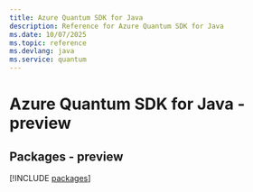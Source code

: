 ```yaml
---
title: Azure Quantum SDK for Java
description: Reference for Azure Quantum SDK for Java
ms.date: 10/07/2025
ms.topic: reference
ms.devlang: java
ms.service: quantum
---
```

# Azure Quantum SDK for Java - preview
## Packages - preview
[!INCLUDE [packages](quantum-index.md)]